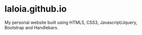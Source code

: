 laloia.github.io
================
My personal website built using HTML5, CSS3, Javascript/Jquery, Bootstrap and Handlebars. 
